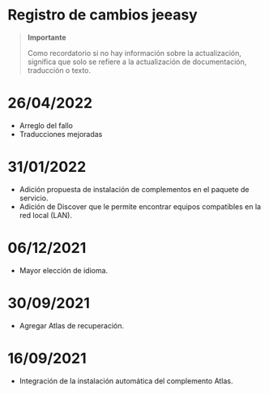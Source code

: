 # Registro de cambios jeeasy

>**Importante**
>
>Como recordatorio si no hay información sobre la actualización, significa que solo se refiere a la actualización de documentación, traducción o texto.

# 26/04/2022

- Arreglo del fallo
- Traducciones mejoradas

# 31/01/2022

- Adición propuesta de instalación de complementos en el paquete de servicio.
- Adición de Discover que le permite encontrar equipos compatibles en la red local (LAN).

# 06/12/2021

- Mayor elección de idioma.

# 30/09/2021

- Agregar Atlas de recuperación.

# 16/09/2021

- Integración de la instalación automática del complemento Atlas.
